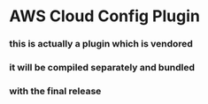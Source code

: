 # AWS Cloud Config Plugin

### this is actually a plugin which is vendored
### it will be compiled separately and bundled
### with the final release
